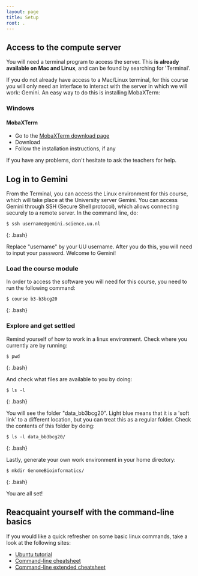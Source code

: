 ```yaml
---
layout: page
title: Setup
root: .
---
```


## Access to the compute server 
You will need a terminal program to access the server. This **is already available on Mac and Linux**, and can be found by searching for 'Terminal'.

If you do not already have access to a Mac/Linux terminal, for this course you will only need an interface to interact with the server in which we will work: Gemini. An easy way to do this is installing MobaXTerm:

### Windows
#### MobaXTerm
- Go to the [MobaXTerm download page](https://mobaxterm.mobatek.net/download.html)
- Download
- Follow the installation instructions, if any 

If you have any problems, don't hesitate to ask the teachers for help.

## Log in to Gemini

From the Terminal, you can access the Linux environment for this course, which will take place at the University server Gemini. You can access Gemini through SSH (Secure Shell protocol), which allows connecting securely to a remote server. In the command line, do:
~~~
$ ssh username@gemini.science.uu.nl
~~~
{: .bash}

Replace "username" by your UU username. After you do this, you will need to input your password. Welcome to Gemini!

### Load the course module

In order to access the software you will need for this course, you need to run the following command:
~~~
$ course b3-b3bcg20
~~~
{: .bash}

### Explore and get settled

Remind yourself of how to work in a linux environment. Check where you currently are by running:
~~~
$ pwd
~~~
{: .bash}

And check what files are available to you by doing:
~~~
$ ls -l
~~~
{: .bash}

You will see the folder "data_bb3bcg20". Light blue means that it is a 'soft link' to a different location, but you can treat this as a regular folder. Check the contents of this folder by doing:
~~~
$ ls -l data_bb3bcg20/
~~~
{: .bash}

Lastly, generate your own work environment in your home directory:
~~~
$ mkdir GenomeBioinformatics/
~~~
{: .bash}

You are all set!

## Reacquaint yourself with the command-line basics

If you would like a quick refresher on some basic linux commands, take a look at the following sites:
- [Ubuntu tutorial](https://ubuntu.com/tutorials/command-line-for-beginners#4-creating-folders-and-files)
- [Command-line cheatsheet](https://phoenixnap.com/kb/wp-content/uploads/2023/11/linux-commands-cheat-sheet-pdf.pdf)
- [Command-line extended cheatsheet](https://gist.github.com/khazeamo/f762f532bfbc17d5bf396e9d4c2a9586)

